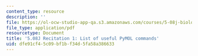 ```yaml
---
content_type: resource
description: ''
file: https://ol-ocw-studio-app-qa.s3.amazonaws.com/courses/5-08j-biological-chemistry-ii-spring-2016/dfe91cf45c09bf1bf34d5fa58a386633_MIT5_08jS16r1_worksheet.pdf
file_type: application/pdf
resourcetype: Document
title: '5.08J Recitation 1: List of useful PyMOL commands'
uid: dfe91cf4-5c09-bf1b-f34d-5fa58a386633
---
```

